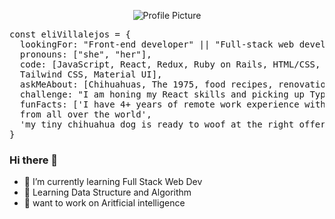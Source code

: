 <p align="center">
  <img src="https://ibugithub.github.io/myReadme.md-imgages/img.png" alt="Profile Picture">
</p>


<pre><span class="pl-k">const</span> <span class="pl-s1">eliVillalejos</span> <span class="pl-c1">=</span> <span class="pl-kos">{</span>
  <span class="pl-c1">lookingFor</span>: <span class="pl-s">"Front-end developer"</span> <span class="pl-c1">||</span> <span class="pl-s">"Full-stack web developer"</span><span class="pl-kos">,</span>
  <span class="pl-c1">pronouns</span>: <span class="pl-kos">[</span><span class="pl-s">"she"</span><span class="pl-kos">,</span> <span class="pl-s">"her"</span><span class="pl-kos">]</span><span class="pl-kos">,</span>
  <span class="pl-c1">code</span>: <span class="pl-kos">[</span><span class="pl-v">JavaScript</span><span class="pl-kos">,</span> <span class="pl-v">React</span><span class="pl-kos">,</span> <span class="pl-v">Redux</span><span class="pl-kos">,</span> <span class="pl-v">Ruby</span> <span class="pl-s1">on</span> <span class="pl-v">Rails</span><span class="pl-kos">,</span> <span class="pl-c1">HTML</span><span class="pl-c1">/</span><span class="pl-c1">CSS</span><span class="pl-kos">,</span> <span class="pl-v">Semantic</span> <span class="pl-c1">UI</span><span class="pl-kos">,</span> <span class="pl-v">Bootstrap</span><span class="pl-kos">,</span> 
  <span class="pl-v">Tailwind</span> <span class="pl-c1">CSS</span><span class="pl-kos">,</span> <span class="pl-v">Material</span> <span class="pl-c1">UI</span><span class="pl-kos">]</span><span class="pl-kos">,</span>
  <span class="pl-c1">askMeAbout</span>: <span class="pl-kos">[</span><span class="pl-v">Chihuahuas</span><span class="pl-kos">,</span> <span class="pl-v">The</span> <span class="pl-c1">1975</span><span class="pl-kos">,</span> <span class="pl-s1">food</span> <span class="pl-s1">recipes</span><span class="pl-kos">,</span> <span class="pl-s1">renovation</span> <span class="pl-s1">shows</span><span class="pl-kos">]</span><span class="pl-kos">,</span>
  <span class="pl-c1">challenge</span>: <span class="pl-s">"I am honing my React skills and picking up TypeScript"</span><span class="pl-kos">,</span>
  <span class="pl-c1">funFacts</span>: <span class="pl-kos">[</span><span class="pl-s">'I have 4+ years of remote work experience with devs </span>
<span class="pl-s">  from all over the world'</span><span class="pl-kos">,</span> 
  <span class="pl-s">'my tiny chihuahua dog is ready to woof at the right offer'</span><span class="pl-kos">]</span>
<span class="pl-kos">}</span></pre>








### Hi there 👋
- 🌱 I’m currently learning Full Stack Web Dev
- 🌱 Learning Data Structure and Algorithm
- 🔭 want to work on Aritficial intelligence

<!--
**ibugithub/ibugithub** is a ✨ _special_ ✨ repository because its `README.md` (this file) appears on your GitHub profile.

Here are some ideas to get you started:

- 👯 I’m looking to collaborate on ...
- 🤔 I’m looking for help with ...
- 💬 Ask me about ...
- 📫 How to reach me: ...
- 😄 Pronouns: ...
- ⚡ Fun fact: ...
-->
